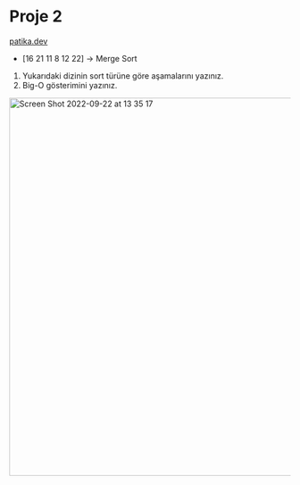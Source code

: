 # Proje 2
[patika.dev](https://www.patika.dev)

* [16  21  11  8  12  22] -> Merge Sort

1. Yukarıdaki dizinin sort türüne göre aşamalarını yazınız.
2. Big-O gösterimini yazınız.


<img width="677" alt="Screen Shot 2022-09-22 at 13 35 17" src="https://user-images.githubusercontent.com/98273180/191725446-7b1af962-6fd5-463d-949f-842708dedc81.png">
